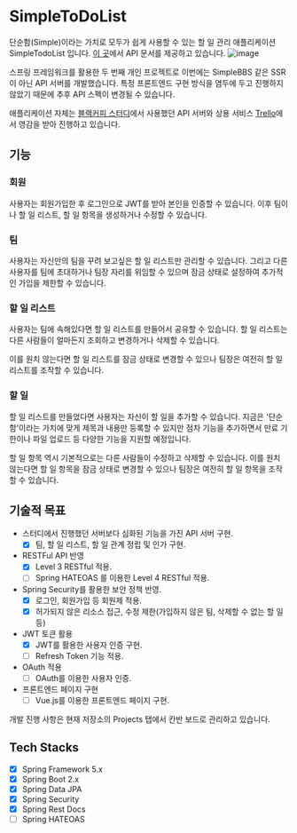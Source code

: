 # SimpleToDoList
단순함(Simple)이라는 가치로 모두가 쉽게 사용할 수 있는 할 일 관리 애플리케이션 SimpleTodoList 입니다.
[이 곳](https://simple-todolist-springboot.herokuapp.com/docs/index.html)에서 API 문서를 제공하고 있습니다.
![image](https://user-images.githubusercontent.com/12295334/140961052-ead40ae9-e368-43fb-9f96-260cf6d81df1.png)

스프링 프레임워크를 활용한 두 번째 개인 프로젝트로 이번에는 SimpleBBS 같은 SSR이 아닌 API 서버를 개발했습니다. 특정 프론트엔드 구현 방식을 염두에 두고 진행하지 않았기 때문에
추후 API 스펙이 변경될 수 있습니다.

애플리케이션 자체는 [블랙커피 스터디](https://edu.nextstep.camp/s/YDLr4omo/)에서 사용했던 API 서버와 상용 서비스 [Trello](https://trello.com/)에서 영감을 받아 진행하고 있습니다.

## 기능
### 회원
사용자는 회원가입한 후 로그인으로 JWT를 받아 본인을 인증할 수 있습니다. 이후 팀이나 할 일 리스트, 할 일 항목을 생성하거나 수정할 수 있습니다.

### 팀
사용자는 자신만의 팀을 꾸려 보고싶은 할 일 리스트만 관리할 수 있습니다. 그리고 다른 사용자를 팀에 초대하거나 팀장 자리를 위임할 수 있으며 잠금 상태로 설정하여 추가적인 가입을 제한할 수 있습니다.

### 할 일 리스트
사용자는 팀에 속해있다면 할 일 리스트를 만들어서 공유할 수 있습니다. 할 일 리스트는 다른 사람들이 얼마든지 조회하고 변경하거나 삭제할 수 있습니다.

이를 원치 않는다면 할 일 리스트를 잠금 상태로 변경할 수 있으나 팀장은 여전히 할 일 리스트를 조작할 수 있습니다.

### 할 일
할 일 리스트를 만들었다면 사용자는 자신이 할 일을 추가할 수 있습니다. 지금은 '단순함'이라는 가치에 맞게 제목과 내용만 등록할 수 있지만 점차 기능을 추가하면서 만료 기한이나 파일 업로드 등 다양한 기능을 지원할 예정입니다.

할 일 항목 역시 기본적으로는 다른 사람들이 수정하고 삭제할 수 있습니다. 이를 원치 않는다면 할 일 항목을 잠금 상태로 변경할 수 있으나 팀장은 여전히 할 일 항목을 조작할 수 있습니다.

## 기술적 목표
- 스터디에서 진행했던 서버보다 심화된 기능을 가진 API 서버 구현.
  - [X] 팀, 할 일 리스트, 할 일 관계 정립 및 인가 구현.
- RESTFul API 반영
  - [X] Level 3 RESTful 적용.
  - [ ] Spring HATEOAS 를 이용한 Level 4 RESTful 적용.
- Spring Security를 활용한 보안 정책 반영.
  - [X] 로그인, 회원가입 등 회원제 적용.
  - [X] 허가되지 않은 리소스 접근, 수정 제한(가입하지 않은 팀, 삭제할 수 없는 할 일 등)
- JWT 토큰 활용
  - [X] JWT를 활용한 사용자 인증 구현.
  - [ ] Refresh Token 기능 적용.
- OAuth 적용
  - [ ] OAuth를 이용한 사용자 인증.
- 프론트엔드 페이지 구현
  - [ ] Vue.js를 이용한 프론트엔드 페이지 구현.

개발 진행 사항은 현재 저장소의 Projects 탭에서 칸반 보드로 관리하고 있습니다.

## Tech Stacks
- [X] Spring Framework 5.x
- [X] Spring Boot 2.x
- [X] Spring Data JPA
- [X] Spring Security
- [X] Spring Rest Docs
- [ ] Spring HATEOAS

